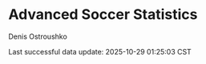 # Advanced Soccer Statistics
Denis Ostroushko

<!-- gfm -->

Last successful data update: 2025-10-29 01:25:03 CST
